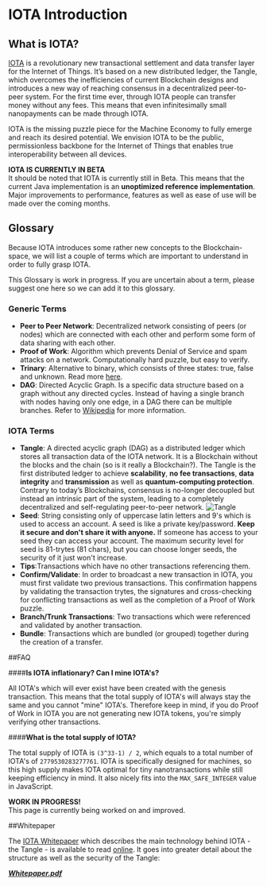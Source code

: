 # IOTA Introduction


## What is IOTA?

[IOTA](https://iotatoken.com/) is a revolutionary new transactional settlement and data transfer layer for the 
Internet of Things. It’s based on a new distributed ledger, the Tangle, which overcomes the inefficiencies of current
Blockchain designs and introduces a new way of reaching consensus in a decentralized peer-to-peer system. For the 
first time ever, through IOTA people can transfer money without any fees. This means that even infinitesimally small
nanopayments can be made through IOTA.

IOTA is the missing puzzle piece for the Machine Economy to fully emerge and reach its desired potential. We envision
IOTA to be the public, permissionless backbone for the Internet of Things that enables true interoperability between 
all devices.

<aside class="warning">
    <b>IOTA IS CURRENTLY IN BETA</b><br>
    It should be noted that IOTA is currently still in Beta. This means that the current Java implementation is an
    <b>unoptimized reference implementation</b>. Major improvements to performance, features as well as ease of use 
    will be made over the coming months.
</aside>


## Glossary

Because IOTA introduces some rather new concepts to the Blockchain-space, we will list a couple of terms which are 
important to understand in order to fully grasp IOTA.

This Glossary is work in progress. If you are uncertain about a term, please suggest one here so we can add it to this 
glossary.

### Generic Terms

- **Peer to Peer Network**: Decentralized network consisting of peers (or nodes) which are connected with each other 
  and perform some form of data sharing with each other.
- **Proof of Work**: Algorithm which prevents Denial of Service and spam attacks on a network. Computationally hard 
  puzzle, but easy to verify.
- **Trinary**: Alternative to binary, which consists of three states: true, false and unknown. Read more 
  [here](https://en.wikipedia.org/wiki/Balanced_ternary).
- **DAG**: Directed Acyclic Graph. Is a specific data structure based on a graph without any directed cycles. Instead 
  of having a single branch with nodes having only one edge, in a DAG there can be multiple branches. Refer to 
  [Wikipedia](https://en.wikipedia.org/wiki/Directed_acyclic_graph) for more information.

### IOTA Terms

- **Tangle**: A directed acyclic graph (DAG) as a distributed ledger which stores all transaction data of the IOTA 
  network. It is a Blockchain without the blocks and the chain (so is it really a Blockchain?). The Tangle is the first 
  distributed ledger to achieve **scalability**, **no fee transactions**, **data integrity** and **transmission** as 
  well as **quantum-computing protection**. Contrary to today’s Blockchains, consensus is no-longer decoupled but 
  instead an intrinsic part of the system, leading to a completely decentralized and self-regulating peer-to-peer 
  network.
  ![Tangle](images/iota_terms_tangle.png)
- **Seed**:  String consisting only of uppercase latin letters and 9's which is used to access an account. A seed is 
  like a private key/password. **Keep it secure and don't share it with anyone.** If someone has access to your seed 
  they can access your account. The maximum security level for seed is 81-trytes (81 chars), but you can choose longer 
  seeds, the security of it just won't increase.
- **Tips**:Transactions which have no other transactions referencing them.
- **Confirm/Validate**: In order to broadcast a new transaction in IOTA, you must first validate two previous 
  transactions. This confirmation happens by validating the transaction trytes, the signatures and cross-checking for 
  conflicting transactions as well as the completion of a Proof of Work puzzle.
- **Branch/Trunk Transactions**: Two transactions which were referenced and validated by another transaction.
- **Bundle**: Transactions which are bundled (or grouped) together during the creation of a transfer.


##FAQ

####**Is IOTA inflationary? Can I mine IOTA's?**

All IOTA's which will ever exist have been created with the genesis transaction. This means that the total supply of 
IOTA's will always stay the same and you cannot "mine" IOTA's. Therefore keep in mind, if you do Proof of Work in IOTA 
you are not generating new IOTA tokens, you're simply verifying other transactions.

####**What is the total supply of IOTA?**

The total supply of IOTA is `(3^33-1) / 2`, which equals to a total number of IOTA's of `2779530283277761`. IOTA is 
specifically designed for machines, so this high supply makes IOTA optimal for tiny nanotransactions while still 
keeping efficiency in mind. It also nicely fits into the `MAX_SAFE_INTEGER` value in JavaScript.

<aside class="notice">
    <b>WORK IN PROGRESS!</b><br>
    This page is currently being worked on and improved.
</aside>


##Whitepaper

The [IOTA Whitepaper](http://iotatoken.com/IOTA_Whitepaper.pdf) which describes the main technology behind IOTA - the 
Tangle - is available to read [online](http://iotatoken.com/IOTA_Whitepaper.pdf). It goes into greater detail about the 
structure as well as the security of the Tangle:

***[Whitepaper.pdf](http://iotatoken.com/IOTA_Whitepaper.pdf)***